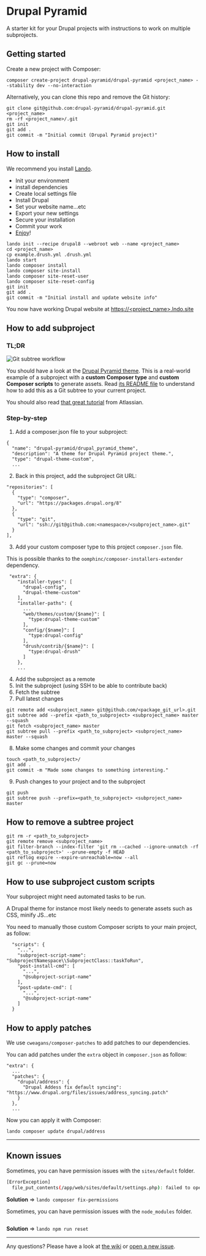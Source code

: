# Drupal Pyramid

A starter kit for your Drupal projects with instructions to work on multiple subprojects.


## Getting started

Create a new project with Composer:
```
composer create-project drupal-pyramid/drupal-pyramid <project_name> --stability dev --no-interaction
```

Alternatively, you can clone this repo and remove the Git history:
```
git clone git@github.com:drupal-pyramid/drupal-pyramid.git <project_name>
rm -rf <project_name>/.git
git init
git add .
git commit -m "Initial commit (Drupal Pyramid project)"
```

## How to install

We recommend you install [Lando](https://docs.devwithlando.io/installation/installing.html).

* Init your environment
* install dependencies
* Create local settings file
* Install Drupal
* Set your website name...etc
* Export your new settings
* Secure your installation
* Commit your work
* [Enjoy](http://gph.is/*uVl0T)!

```
lando init --recipe drupal8 --webroot web --name <project_name>
cd <project_name>
cp example.drush.yml .drush.yml
lando start
lando composer install
lando composer site-install
lando composer site-reset-user
lando composer site-reset-config
git init
git add .
git commit -m "Initial install and update website info"
```

You now have working Drupal website at [https://<project_name>.lndo.site](https://<project_name>.lndo.site)


## How to add subproject

### TL;DR

![Git subtree workflow](http://drupal-pyramid.org/img/git_subtree_cmds.jpg)

You should have a look at the [Drupal Pyramid theme](https://github.com/drupal-pyramid/drupal_pyramid_theme). This is a real-world example of a subproject with a **custom Composer type** and **custom Composer scripts** to generate assets. Read [its README file](https://github.com/drupal-pyramid/drupal_pyramid_theme#getting-started) to understand how to add this as a Git subtree to your current project.

You should also read [that great tutorial](https://www.atlassian.com/blog/git/alternatives-to-git-submodule-git-subtree) from Atlassian.


### Step-by-step

1) Add a composer.json file to your subproject:
```
{
  "name": "drupal-pyramid/drupal_pyramid_theme",
  "description": "A theme for Drupal Pyramid project theme.",
  "type": "drupal-theme-custom",
  ...
```

2) Back in this project, add the subproject Git URL:
```
"repositories": [
  {
    "type": "composer",
    "url": "https://packages.drupal.org/8"
  },
  {
    "type": "git",
    "url": "ssh://git@github.com:<namespace>/<subproject_name>.git"
  }    
],
```

3) Add your custom composer type to this project `composer.json` file.  

This is possible thanks to the `oomphinc/composer-installers-extender` dependency.

```
 "extra": {
    "installer-types": [
      "drupal-config",
      "drupal-theme-custom"
    ],
    "installer-paths": {
      ...
      "web/themes/custom/{$name}": [
        "type:drupal-theme-custom"
      ],
      "config/{$name}": [
        "type:drupal-config"
      ],
      "drush/contrib/{$name}": [
        "type:drupal-drush"
      ]
    },
    ...
```

4) Add the subproject as a remote
5) Init the subproject (using SSH to be able to contribute back)
6) Fetch the subtree
7) Pull latest changes
```
git remote add <subproject_name> git@github.com/<package_git_url>.git
git subtree add --prefix <path_to_subproject> <subproject_name> master --squash
git fetch <subproject_name> master
git subtree pull --prefix <path_to_subproject> <subproject_name> master --squash
```

8) Make some changes and commit your changes
```
touch <path_to_subproject>/
git add .
git commit -m "Made some changes to something interesting."
```

9) Push changes to your project and to the subproject
```
git push
git subtree push --prefix=<path_to_subproject> <subproject_name> master
```


## How to remove a subtree project

```
git rm -r <path_to_subproject>
git remote remove <subproject_name> 
git filter-branch --index-filter 'git rm --cached --ignore-unmatch -rf <path_to_subproject>' --prune-empty -f HEAD
git reflog expire --expire-unreachable=now --all
git gc --prune=now
```


## How to use subproject custom scripts

Your subproject might need automated tasks to be run.

A Drupal theme for instance most likely needs to generate assets such as CSS, minify JS...etc

You need to manually those custom Composer scripts to your main project, as follow: 
```
  "scripts": {
    "...",
    "subproject-script-name": "SubprojectNamespace\\SubprojectClass::taskToRun",
    "post-install-cmd": [
      "...",
      "@subproject-script-name"
    ],
    "post-update-cmd": [
      "...",
      "@subproject-script-name"
    ]
  }
```


## How to apply patches

We use `cweagans/composer-patches` to add patches to our dependencies.

You can add patches under the `extra` object in `composer.json` as follow:

```
"extra": {
  ...
  "patches": {
    "drupal/address": {
      "Drupal Addess fix default syncing": "https://www.drupal.org/files/issues/address_syncing.patch"     
    }
  },
  ...
```

Now you can apply it with Composer:
```
lando composer update drupal/address
```

--- 

## Known issues

Sometimes, you can have permission issues with the `sites/default` folder.

```bash
[ErrorException]
  file_put_contents(/app/web/sites/default/settings.php): failed to open stream: Permission denied
```

**Solution** => `lando composer fix-permissions`



Sometimes, you can have permission issues with the `node_modules` folder.

```bash
```

**Solution** => `lando npm run reset`

---


Any questions? Please have a look at [the wiki](https://github.com/drupal-pyramid/drupal-pyramid/wiki) or [open a new issue](https://github.com/drupal-pyramid/drupal-pyramid/issues).

